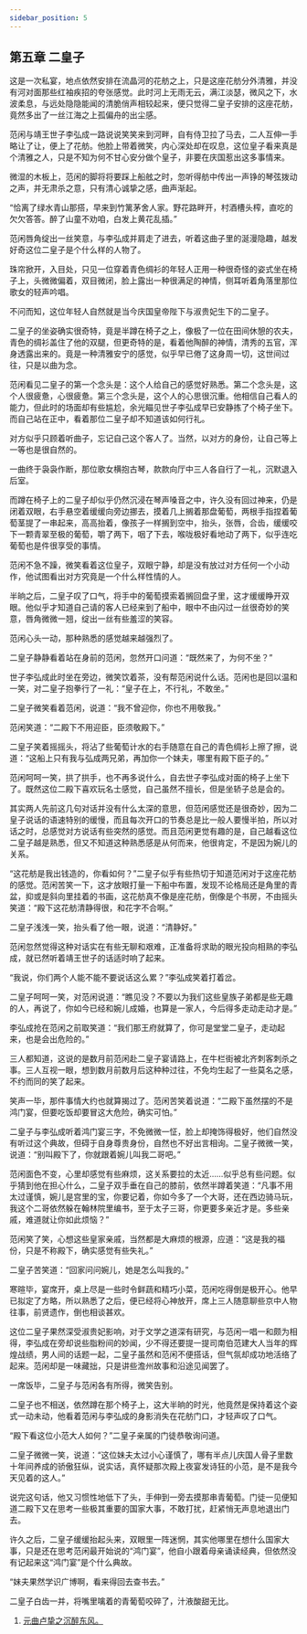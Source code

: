 ```yaml
---
sidebar_position: 5
---
```


## 第五章 **二皇子**

这是一次私宴，地点依然安排在流晶河的花舫之上，只是这座花舫分外清雅，并没有河对面那些红袖疾招的夸张感觉。此时河上无雨无云，满江淡瑟，微风之下，水波柔息，与远处隐隐能闻的清脆俏声相较起来，便只觉得二皇子安排的这座花舫，竟然多出了一丝江海之上孤偏舟的出尘感。

范闲与靖王世子李弘成一路说说笑笑来到河畔，自有侍卫拉了马去，二人互伸一手略让了让，便上了花舫。他脸上带着微笑，内心深处却在叹息，这位皇子看来真是个清雅之人，只是不知为何不甘心安分做个皇子，非要在庆国惹出这多事情来。

微湿的木板上，范闲的脚将将要踩上船舷之时，忽听得舫中传出一声铮的琴弦拨动之声，并无肃杀之意，只有清心诚挚之感，曲声渐起。

“恰离了绿水青山那搭，早来到竹篱茅舍人家。野花路畔开，村酒槽头榨，直吃的欠欠答答。醉了山童不劝咱，白发上黄花乱插。”[](#ref_footnotebookmark_end_1)

范闲唇角绽出一丝笑意，与李弘成并肩走了进去，听着这曲子里的涎漫隐趣，越发好奇这位二皇子是个什么样的人物了。

珠帘掀开，入目处，只见一位穿着青色绸衫的年轻人正用一种很奇怪的姿式坐在椅子上，头微微偏着，双目微闭，脸上露出一种很满足的神情，侧耳听着角落里那位歌女的轻声吟唱。

不问而知，这位年轻人自然就是当今庆国皇帝陛下与淑贵妃生下的二皇子。

二皇子的坐姿确实很奇特，竟是半蹲在椅子之上，像极了一位在田间休憩的农夫，青色的绸衫盖住了他的双腿，但更奇特的是，看着他陶醉的神情，清秀的五官，浑身透露出来的。竟是一种清雅安宁的感觉，似乎早已倦了这身周一切，这世间过往，只是以曲为念。

范闲看见二皇子的第一个念头是：这个人给自己的感觉好熟悉。第二个念头是，这个人很疲惫，心很疲惫。第三个念头是，这个人的心思很沉重。他相信自己看人的能力，但此时的场面却有些尴尬，余光瞄见世子李弘成早已安静拣了个椅子坐下。而自己站在正中，看着那位二皇子却不知道该如何行礼。

对方似乎只顾着听曲子，忘记自己这个客人了。当然，以对方的身份，让自己等上一等也是很自然的。

一曲终于袅袅作断，那位歌女横抱古琴，款款向厅中三人各自行了一礼，沉默退入后室。

而蹲在椅子上的二皇子却似乎仍然沉浸在琴声嗓音之中，许久没有回过神来，仍是闭着双眼，右手悬空着缓缓向旁边挪去，摸着几上搁着那盘葡萄，两根手指捏着葡萄茎提了一串起来，高高抬着，像孩子一样搁到空中，抬头，张唇，合齿，缓缓咬下一颗青翠至极的葡萄，嚼了两下，咽了下去，喉咙极好看地动了两下，似乎连吃葡萄也是件很享受的事情。

范闲不急不躁，微笑看着这位皇子，双眼宁静，却是没有放过对方任何一个小动作，他试图看出对方究竟是一个什么样性情的人。

半晌之后，二皇子叹了口气，将手中的葡萄摸索着搁回盘子里，这才缓缓睁开双眼。他似乎才知道自己请的客人已经来到了船中，眼中不由闪过一丝很奇妙的笑意，唇角微微一翘，绽出一丝有些羞涩的笑容。

范闲心头一动，那种熟悉的感觉越来越强烈了。

二皇子静静看着站在身前的范闲，忽然开口问道：“既然来了，为何不坐？”

世子李弘成此时坐在旁边，微笑饮着茶，没有帮范闲说什么话。范闲也是回以温和一笑，对二皇子抱拳行了一礼：“皇子在上，不行礼，不敢坐。”

二皇子微笑看着范闲，说道：“我不曾迎你，你也不用敬我。”

范闲笑道：“二殿下不用迎臣，臣须敬殿下。”

二皇子笑着摇摇头，将沾了些葡萄计水的右手随意在自己的青色绸衫上擦了擦，说道：“这船上只有我与弘成两兄弟，再加你一个妹夫，哪里有殿下臣子的。”

范闲呵呵一笑，拱了拱手，也不再多说什么，自去世子李弘成对面的椅子上坐下了。既然这位二殿下喜欢玩名士感觉，自己虽然不擅长，但是坐轿子总是会的。

其实两人先前这几句对话并没有什么太深的意思，但范闲感觉还是很奇妙，因为二皇子说话的语速特别的缓慢，而且每次开口的节奏总是比一般人要慢半拍，所以对话之时，总感觉对方说话有些突然的感觉。而且范闲更觉有趣的是，自己越看这位二皇子越是熟悉，但又不知道这种熟悉感是从何而来，他很肯定，不是因为婉儿的关系。

“这花舫是我出钱造的，你看如何？”二皇子似乎有些热切于知道范闲对于这座花舫的感觉。范闲苦笑一下，这才放眼打量一下船中布置，发现不论格局还是角里的青盆，抑或是斜向里挂着的书画，这花舫真不像是座花舫，倒像是个书房，不由摇头笑道：“殿下这花舫清静得很，和花字不合啊。”

二皇子浅浅一笑，抬头看了他一眼，说道：“清静好。”

范闲忽然觉得这种对话实在有些无聊和艰难，正准备将求助的眼光投向相熟的李弘成，就已然听着靖王世子的话适时响了起来。

“我说，你们两个人能不能不要说话这么累？”李弘成笑着打着岔。

二皇子呵呵一笑，对范闲说道：“瞧见没？不要以为我们这些皇族子弟都是些无趣的人，再说了，你如今已经和婉儿成婚，也算是一家人，今后得多走动走动才是。”

李弘成抢在范闲之前取笑道：“我们那王府就算了，你可是堂堂二皇子，走动起来，也是会出危险的。”

三人都知道，这说的是数月前范闲赴二皇子宴请路上，在牛栏街被北齐刺客刺杀之事。三人互视一眼，想到数月前数月后这种种过往，不免均生起了一些莫名之感，不约而同的笑了起来。

笑声一毕，那件事情大约也就算揭过了。范闲苦笑着说道：“二殿下虽然摆的不是鸿门宴，但要吃饭却要冒这大危险，确实可怕。”

二皇子与李弘成听着鸿门宴三字，不免微微一怔，脸上却掩饰得极好，他们自然没有听过这个典故，但碍于自身尊贵身份，自然也不好出言相询。二皇子微微一笑，说道：“别叫殿下了，你就跟着婉儿叫我二哥吧。”

范闲面色不变，心里却感觉有些麻烦，这关系要拉的太近……似乎总有些问题。似乎猜到他在担心什么，二皇子双手垂在自己的膝前，依然半蹲着笑道：“凡事不用太过谨慎，婉儿是宫里的宝，你要记着，你如今多了一个大哥，还在西边骑马玩，我这个二哥依然躲在翰林院里编书，至于太子三哥，你更要多亲近才是。多些亲戚，难道就让你如此烦恼？”

范闲笑了笑，心想这些皇家亲戚，当然都是大麻烦的根源，应道：“这是我的福份，只是不称殿下，确实感觉有些失礼。”

二皇子苦笑道：“回家问问婉儿，她是怎么叫我的。”

寒暄毕，宴席开，桌上尽是一些时令鲜蔬和精巧小菜，范闲吃得倒是极开心。他早已拟定了方略，所以熟悉了之后，便已经将心神放开，席上三人随意聊些京中人物往事，前贤遗作，倒也相谈甚欢。

这位二皇子果然深受淑贵妃影响，对于文学之道深有研究，与范闲一唱一和颇为相得，李弘成在旁却说些脂粉间的妙闻，少不得还要提一提司南伯范建大人当年的辉煌战绩，男人间的话题一起，二皇子虽然和范闲不便搭话，但气氛却成功地活络了起来。范闲却是一味藏拙，只是讲些澹州故事和沿途见闻罢了。

一席饭毕，二皇子与范闲各有所得，微笑告别。

二皇子也不相送，依然蹲在那个椅子上，这大半晌的时光，他竟然是保持着这个姿式一动未动，他看着范闲与李弘成的身影消失在花舫门口，才轻声叹了口气。

“殿下看这位小范大人如何？”二皇子亲属的门徒恭敬询问道。

二皇子微微一笑，说道：“这位妹夫太过小心谨慎了，哪有半点儿庆国人骨子里数十年间养成的骄傲狂纵，说实话，真怀疑那次殿上夜宴发诗狂的小范，是不是我今天见着的这人。”

说完这句话，他又习惯性地低下了头，手伸到一旁去摸那串青葡萄。门徒一见便知道二殿下又在思考一些极其重要的国家大事，不敢打扰，赶紧悄无声息地退出门去。

许久之后，二皇子缓缓抬起头来，双眼里一阵迷惘，其实他哪里在想什么国家大事，只是还在思考范闲最开始说的“鸿门宴”，他自小跟着母亲诵读经典，但依然没有记起来这“鸿门宴”是个什么典故。

“妹夫果然学识广博啊，看来得回去查书去。”

二皇子白齿一并，将嘴里噙着的青葡萄咬碎了，汁液酸甜无比。

1. [元曲卢挚之沉醉东风。](#ref_footnotebookmark_start_1)​​

